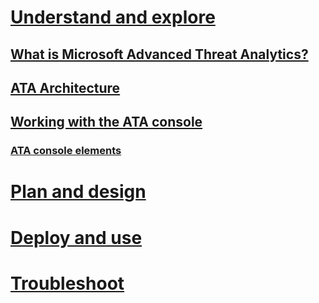 # [Understand and explore](what-is-ata.md)
## [What is Microsoft Advanced Threat Analytics?](what-is-ata.md)
## [ATA Architecture](ata-architecture.md)
## [Working with the ATA console](working-with-ata-console.md)
### [ATA console elements](ata-console-elements.md)
# [Plan and design](/advanced-threat-analytics/plandesign/ata-capacity-planning)
# [Deploy and use](/advanced-threat-analytics/deployuse/install-ata)
# [Troubleshoot](/advanced-threat-analytics/troubleshoot/troubleshooting-ata-using-logs)
